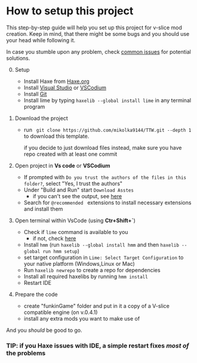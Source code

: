 # How to setup this project
This step-by-step guide will help you set up this project for v-slice mod creation. Keep in mind, that there might be some bugs and you should use your head while following it.

In case you stumble upon any problem, check [common issues](./issues.md) for potential solutions.

0. Setup
    - Install Haxe from [Haxe.org](https://haxe.org)
    - Install [Visual Studio](https://code.visualstudio.com/Download) or [VSCodium](https://vscodium.com/#install)
    - Install [Git](https://git-scm.com/)
    - Install lime by typing `haxelib --global install lime` in any terminal program
1. Download the project
    - run ` git clone https://github.com/mikolka9144/TTW.git --depth 1` to download this template.

        if you decide to just download files instead, make sure you have repo created with at least one commit

2. Open project in **Vs code** or **VSCodium**
    - If prompted with `Do you trust the authors of the files in this folder?`, select "Yes, I trust the authors"
    - Under "Build and Run" start `Download Asstes`
        - if you can't see the output, see [here](./issues.md#i-ran-a-task-but-i-cant-see-any-output)
    - Search for `@recommended ` extensions to install necessary extensions and install them
3. Open terminal within VsCode (using **Ctr+Shift+`**)
    - Check if `lime` command is available to you
        - if not, check [here](./issues.md#command-lime-is-not-available)
    - Install `hmm` (run `haxelib --global install hmm` and then `haxelib --global run hmm setup`)
    - set target configuration in `Lime: Select Target Configuration` to your native platform (Windows,Linux or Mac)
    - Run `haxelib newrepo` to create a repo for dependencies
    - Install all required haxelibs by running `hmm install`
    - Restart IDE
4. Prepare the code
    - create "funkinGame" folder and put in it a copy of a V-slice compatible engine (on v.0.4.1)
    - install any extra mods you want to make use of

And you *should* be good to go.
### TIP: if you Haxe issues with IDE, a simple restart fixes *most of* the problems
